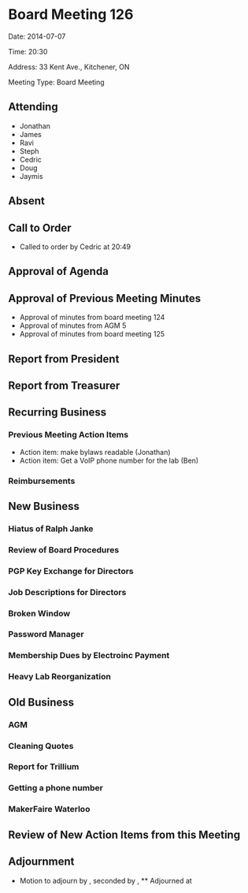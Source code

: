 # Board Meeting 126

Date: 2014-07-07

Time: 20:30

Address: 33 Kent Ave., Kitchener, ON

Meeting Type: Board Meeting

## Attending
* Jonathan
* James
* Ravi
* Steph
* Cedric
* Doug
* Jaymis

## Absent

## Call to Order
* Called to order by Cedric at 20:49

## Approval of Agenda


## Approval of Previous Meeting Minutes
* Approval of minutes from board meeting 124
* Approval of minutes from AGM 5
* Approval of minutes from board meeting 125


## Report from President

## Report from Treasurer

## Recurring Business

### Previous Meeting Action Items
* Action item: make bylaws readable (Jonathan)
* Action item: Get a VoIP phone number for the lab (Ben)

### Reimbursements

## New Business

### Hiatus of Ralph Janke

### Review of Board Procedures

### PGP Key Exchange for Directors

### Job Descriptions for Directors

### Broken Window

### Password Manager

### Membership Dues by Electroinc Payment

### Heavy Lab Reorganization

## Old Business

### AGM

### Cleaning Quotes

### Report for Trillium

### Getting a phone number

### MakerFaire Waterloo

## Review of New Action Items from this Meeting

## Adjournment
* Motion to adjourn by , seconded by , 
** Adjourned at 
